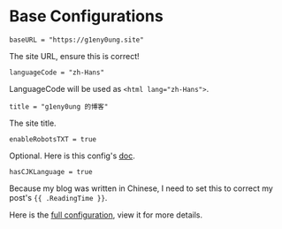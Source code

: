 # Base Configurations

`baseURL = "https://g1eny0ung.site"`

The site URL, ensure this is correct!

`languageCode = "zh-Hans"`

LanguageCode will be used as `<html lang="zh-Hans">`.

`title = "g1eny0ung 的博客"`

The site title.

`enableRobotsTXT = true`

Optional. Here is this config's [doc](https://gohugo.io/templates/robots).

`hasCJKLanguage = true`

Because my blog was written in Chinese, I need to set this to correct my post's `{{ .ReadingTime }}`.

Here is the [full configuration](https://gohugo.io/getting-started/configuration/#all-configuration-settings), view it for more details.
